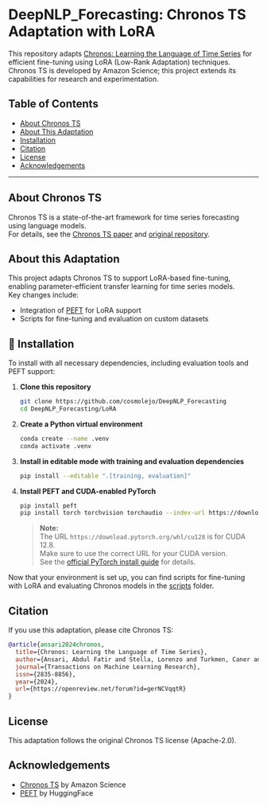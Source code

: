 # DeepNLP_Forecasting: Chronos TS Adaptation with LoRA

This repository adapts [Chronos: Learning the Language of Time Series](https://openreview.net/forum?id=gerNCVqqtR) for efficient fine-tuning using LoRA (Low-Rank Adaptation) techniques.  
Chronos TS is developed by Amazon Science; this project extends its capabilities for research and experimentation.

## Table of Contents

- [About Chronos TS](#about-chronos-ts)
- [About This Adaptation](#about-this-adaptation)
- [Installation](#-installation)
- [Citation](#citation)
- [License](#license)
- [Acknowledgements](#acknowledgements)

---

## About Chronos TS

Chronos TS is a state-of-the-art framework for time series forecasting using language models.  
For details, see the [Chronos TS paper](https://openreview.net/forum?id=gerNCVqqtR) and [original repository](https://github.com/amazon-science/chronos-forecasting).

## About this Adaptation

This project adapts Chronos TS to support LoRA-based fine-tuning, enabling parameter-efficient transfer learning for time series models.  
Key changes include:
- Integration of [PEFT](https://github.com/huggingface/peft) for LoRA support
- Scripts for fine-tuning and evaluation on custom datasets

## 🚀 Installation
To install with all necessary dependencies, including evaluation tools and PEFT support:

1. **Clone this repository**
    ```sh
    git clone https://github.com/cosmolejo/DeepNLP_Forecasting
    cd DeepNLP_Forecasting/LoRA
    ```

2. **Create a Python virtual environment**
    ```sh
    conda create --name .venv
    conda activate .venv 
    ```

3. **Install in editable mode with training and evaluation dependencies**
    ```sh
    pip install --editable ".[training, evaluation]"
    ```

4. **Install PEFT and CUDA-enabled PyTorch**
    ```sh
    pip install peft
    pip install torch torchvision torchaudio --index-url https://download.pytorch.org/whl/cu128
    ```
    > **Note:**  
    > The URL `https://download.pytorch.org/whl/cu128` is for CUDA 12.8.  
    > Make sure to use the correct URL for your CUDA version.  
    > See the [official PyTorch install guide](https://pytorch.org/get-started/locally/) for details.

Now that your environment is set up, you can find scripts for fine-tuning with LoRA and evaluating Chronos models in the [scripts](./scripts/) folder.


## Citation

If you use this adaptation, please cite Chronos TS:

```bibtex
@article{ansari2024chronos,
  title={Chronos: Learning the Language of Time Series},
  author={Ansari, Abdul Fatir and Stella, Lorenzo and Turkmen, Caner and Zhang, Xiyuan, and Mercado, Pedro and Shen, Huibin and Shchur, Oleksandr and Rangapuram, Syama Syndar and Pineda Arango, Sebastian and Kapoor, Shubham and Zschiegner, Jasper and Maddix, Danielle C. and Mahoney, Michael W. and Torkkola, Kari and Gordon Wilson, Andrew and Bohlke-Schneider, Michael and Wang, Yuyang},
  journal={Transactions on Machine Learning Research},
  issn={2835-8856},
  year={2024},
  url={https://openreview.net/forum?id=gerNCVqqtR}
}
```

## License

This adaptation follows the original Chronos TS license (Apache-2.0).

## Acknowledgements

- [Chronos TS](https://github.com/amazon-science/chronos-forecasting) by Amazon Science
- [PEFT](https://github.com/huggingface/peft) by HuggingFace
